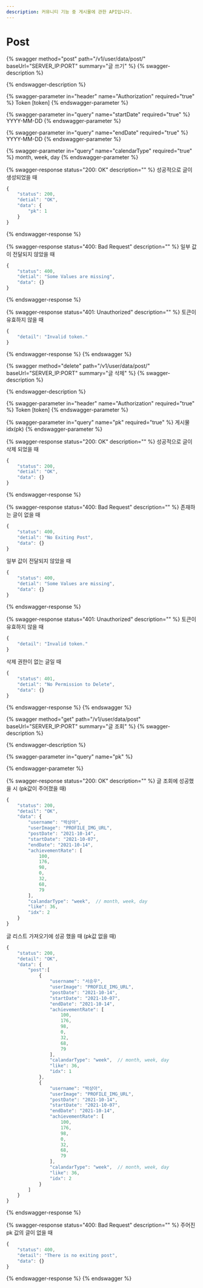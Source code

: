 ```yaml
---
description: 커뮤니티 기능 중 게시물에 관한 API입니다.
---
```


# Post

{% swagger method="post" path="/v1/user/data/post/" baseUrl="SERVER_IP:PORT" summary="글 쓰기" %}
{% swagger-description %}

{% endswagger-description %}

{% swagger-parameter in="header" name="Authorization" required="true" %}
Token [token]
{% endswagger-parameter %}

{% swagger-parameter in="query" name="startDate" required="true" %}
YYYY-MM-DD
{% endswagger-parameter %}

{% swagger-parameter in="query" name="endDate" required="true" %}
YYYY-MM-DD
{% endswagger-parameter %}

{% swagger-parameter in="query" name="calendarType" required="true" %}
month, week, day
{% endswagger-parameter %}

{% swagger-response status="200: OK" description="" %}
성공적으로 글이 생성되었을 때

```javascript
{
    "status": 200,
    "detial": "OK",
    "data": {
        "pk": 1
    }
}
```
{% endswagger-response %}

{% swagger-response status="400: Bad Request" description="" %}
일부 값이 전달되지 않았을 때

```javascript
{
    "status": 400,
    "detial": "Some Values are missing",
    "data": {}
}
```
{% endswagger-response %}

{% swagger-response status="401: Unauthorized" description="" %}
토큰이 유효하지 않을 때

```javascript
{
    "detail": "Invalid token."
}
```
{% endswagger-response %}
{% endswagger %}

{% swagger method="delete" path="/v1/user/data/post/" baseUrl="SERVER_IP:PORT" summary="글 삭제" %}
{% swagger-description %}

{% endswagger-description %}

{% swagger-parameter in="header" name="Authorization" required="true" %}
Token [token]
{% endswagger-parameter %}

{% swagger-parameter in="query" name="pk" required="true" %}
게시물 idx(pk)
{% endswagger-parameter %}

{% swagger-response status="200: OK" description="" %}
성공적으로 글이 삭제 되었을 때

```javascript
{
    "status": 200,
    "detial": "OK",
    "data": {}
}
```
{% endswagger-response %}

{% swagger-response status="400: Bad Request" description="" %}
존재하는 글이 없을 때

```javascript
{
    "status": 400,
    "detial": "No Exiting Post",
    "data": {}
}
```

일부 값이 전달되지 않았을 때

```javascript
{
    "status": 400,
    "detial": "Some Values are missing",
    "data": {}
}
```
{% endswagger-response %}

{% swagger-response status="401: Unauthorized" description="" %}
토큰이 유효하지 않을 때

```javascript
{
    "detail": "Invalid token."
}
```

삭제 권한이 없는 글일 때

```javascript
{
    "status": 401,
    "detial": "No Permission to Delete",
    "data": {}
}
```
{% endswagger-response %}
{% endswagger %}

{% swagger method="get" path="/v1/user/data/post" baseUrl="SERVER_IP:PORT" summary="글 조회" %}
{% swagger-description %}

{% endswagger-description %}

{% swagger-parameter in="query" name="pk" %}

{% endswagger-parameter %}

{% swagger-response status="200: OK" description="" %}
글 조회에 성공했을 시 (pk값이 주어졌을 때)

```javascript
{
    "status": 200,
    "detail": "OK",
    "data": {
        "username": "박상아",
        "userImage": "PROFILE_IMG_URL",
        "postDate": "2021-10-14",
        "startDate": "2021-10-07",
        "endDate": "2021-10-14",
        "achievementRate": [
            100,
            176,
            98,
            0,
            32,
            68,
            79
        ],
        "calandarType": "week",  // month, week, day
        "like": 36,
        "idx": 2
    }
}
```

글 리스트 가져오기에 성공 했을 때 (pk값 없을 때)

```javascript
{
    "status": 200,
    "detail": "OK",
    "data": {
        "post":[
            {
                "username": "서승우",
                "userImage": "PROFILE_IMG_URL",
                "postDate": "2021-10-14",
                "startDate": "2021-10-07",
                "endDate": "2021-10-14",
                "achievementRate": [
                    100,
                    176,
                    98,
                    0,
                    32,
                    68,
                    79
                ],
                "calandarType": "week",  // month, week, day
                "like": 36,
                "idx": 1
            },
            {
                "username": "박상아",
                "userImage": "PROFILE_IMG_URL",
                "postDate": "2021-10-14",
                "startDate": "2021-10-07",
                "endDate": "2021-10-14",
                "achievementRate": [
                    100,
                    176,
                    98,
                    0,
                    32,
                    68,
                    79
                ],
                "calandarType": "week",  // month, week, day
                "like": 36,
                "idx": 2
            }
        ]
    }
}
```
{% endswagger-response %}

{% swagger-response status="400: Bad Request" description="" %}
주어진 pk 값의 글이 없을 때

```javascript
{
    "status": 400,
    "detail": "There is no exiting post",
    "data": {}
}
```
{% endswagger-response %}
{% endswagger %}
